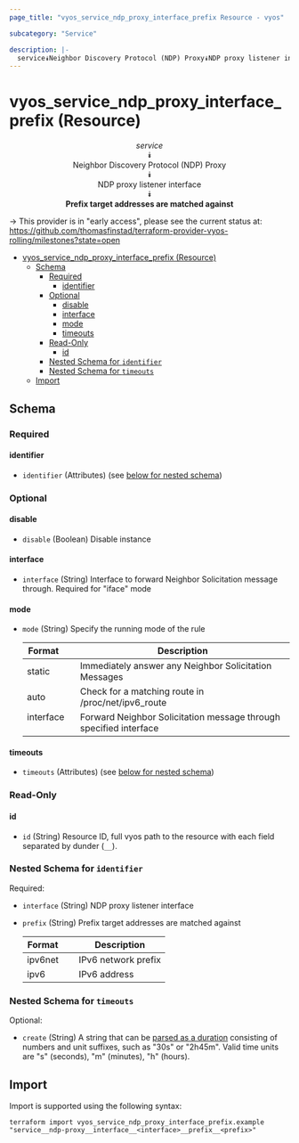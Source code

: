 ```yaml
---
page_title: "vyos_service_ndp_proxy_interface_prefix Resource - vyos"

subcategory: "Service"

description: |-
  service⯯Neighbor Discovery Protocol (NDP) Proxy⯯NDP proxy listener interface⯯Prefix target addresses are matched against
---
```


# vyos_service_ndp_proxy_interface_prefix (Resource)
<center>


*service*  
⯯  
Neighbor Discovery Protocol (NDP) Proxy  
⯯  
NDP proxy listener interface  
⯯  
**Prefix target addresses are matched against**


</center>

-> This provider is in "early access", please see the current status at: https://github.com/thomasfinstad/terraform-provider-vyos-rolling/milestones?state=open

<!--TOC-->

- [vyos_service_ndp_proxy_interface_prefix (Resource)](#vyos_service_ndp_proxy_interface_prefix-resource)
  - [Schema](#schema)
    - [Required](#required)
      - [identifier](#identifier)
    - [Optional](#optional)
      - [disable](#disable)
      - [interface](#interface)
      - [mode](#mode)
      - [timeouts](#timeouts)
    - [Read-Only](#read-only)
      - [id](#id)
    - [Nested Schema for `identifier`](#nested-schema-for-identifier)
    - [Nested Schema for `timeouts`](#nested-schema-for-timeouts)
  - [Import](#import)

<!--TOC-->

<!-- schema generated by tfplugindocs -->
## Schema

### Required

#### identifier
- `identifier` (Attributes) (see [below for nested schema](#nestedatt--identifier))

### Optional

#### disable
- `disable` (Boolean) Disable instance
#### interface
- `interface` (String) Interface to forward Neighbor Solicitation message through. Required for &#34;iface&#34; mode
#### mode
- `mode` (String) Specify the running mode of the rule

    |  Format     &emsp;|  Description                                                        |
    |-------------|---------------------------------------------------------------------|
    |  static     &emsp;|  Immediately answer any Neighbor Solicitation Messages              |
    |  auto       &emsp;|  Check for a matching route in /proc/net/ipv6_route                 |
    |  interface  &emsp;|  Forward Neighbor Solicitation message through specified interface  |
#### timeouts
- `timeouts` (Attributes) (see [below for nested schema](#nestedatt--timeouts))

### Read-Only

#### id
- `id` (String) Resource ID, full vyos path to the resource with each field separated by dunder (`__`).

<a id="nestedatt--identifier"></a>
### Nested Schema for `identifier`

Required:

- `interface` (String) NDP proxy listener interface
- `prefix` (String) Prefix target addresses are matched against

    |  Format   &emsp;|  Description          |
    |-----------|-----------------------|
    |  ipv6net  &emsp;|  IPv6 network prefix  |
    |  ipv6     &emsp;|  IPv6 address         |


<a id="nestedatt--timeouts"></a>
### Nested Schema for `timeouts`

Optional:

- `create` (String) A string that can be [parsed as a duration](https://pkg.go.dev/time#ParseDuration) consisting of numbers and unit suffixes, such as &#34;30s&#34; or &#34;2h45m&#34;. Valid time units are &#34;s&#34; (seconds), &#34;m&#34; (minutes), &#34;h&#34; (hours).

## Import

Import is supported using the following syntax:

```shell
terraform import vyos_service_ndp_proxy_interface_prefix.example "service__ndp-proxy__interface__<interface>__prefix__<prefix>"
```
